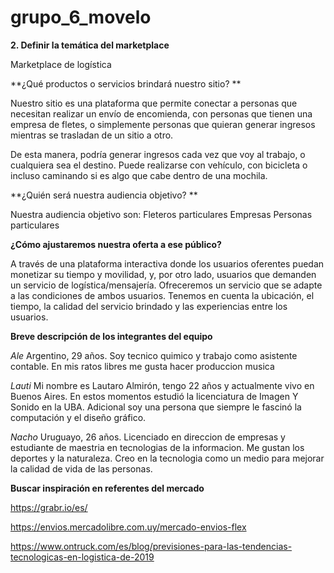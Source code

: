 # grupo_6_movelo

**2. Definir la temática del marketplace**

Marketplace de logística

**¿Qué productos o servicios brindará nuestro sitio? **

Nuestro sitio es una plataforma que permite conectar a personas que necesitan realizar un envío de encomienda, con personas que tienen una empresa de fletes, o simplemente personas que quieran generar ingresos mientras se trasladan de un sitio a otro.

De esta manera, podría generar ingresos cada vez que voy al trabajo, o cualquiera sea el destino. Puede realizarse con vehículo, con bicicleta o incluso caminando si es algo que cabe dentro de una mochila.

**¿Quién será nuestra audiencia objetivo? **

Nuestra audiencia objetivo son:
Fleteros particulares
Empresas
Personas particulares

**¿Cómo ajustaremos nuestra oferta a ese público?**

A través de una plataforma interactiva donde los usuarios oferentes puedan monetizar su tiempo y movilidad, y, por otro lado, usuarios que demanden un servicio de logística/mensajería. Ofreceremos un servicio que se adapte a las condiciones de ambos usuarios. Tenemos en cuenta la ubicación, el tiempo, la calidad del servicio brindado y las experiencias entre los usuarios.

**Breve descripción de los integrantes del equipo**

_Ale_
Argentino, 29 años. Soy tecnico quimico y trabajo como asistente contable. En mis ratos libres me gusta hacer produccion musica

_Lauti_
Mi nombre es Lautaro Almirón, tengo 22 años y actualmente vivo en Buenos Aires. En estos momentos estudió la licenciatura de Imagen Y Sonido en la UBA. Adicional soy una persona que siempre le fascinó la computación y el diseño gráfico.

_Nacho_
Uruguayo, 26 años. Licenciado en direccion de empresas y estudiante de maestria en tecnologias de la informacion. Me gustan los deportes y la naturaleza. Creo en la tecnologia como un medio para mejorar la calidad de vida de las personas.

**Buscar inspiración en referentes del mercado**

https://grabr.io/es/

https://envios.mercadolibre.com.uy/mercado-envios-flex

https://www.ontruck.com/es/blog/previsiones-para-las-tendencias-tecnologicas-en-logistica-de-2019
